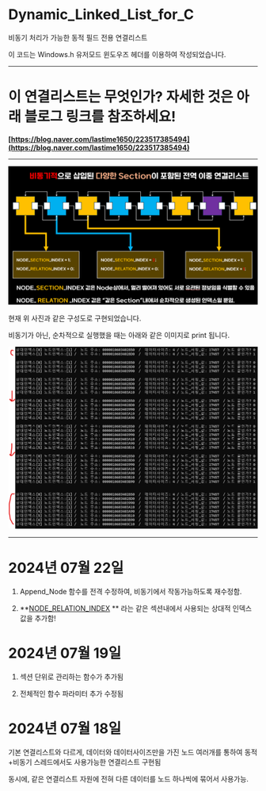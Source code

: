 # Dynamic_Linked_List_for_C
비동기 처리가 가능한 동적 필드 전용 연결리스트

이 코드는 Windows.h 유저모드 윈도우즈 헤더를 이용하여 작성되었습니다.

---

# 이 연결리스트는 무엇인가? 자세한 것은 아래 블로그 링크를 참조하세요!

**[https://blog.naver.com/lastime1650/223517385494](https://blog.naver.com/lastime1650/223517385494)**

---

![initial](https://github.com/lastime1650/Dynamic_Linked_List_for_C/blob/main/images/image.png)

현재 위 사진과 같은 구성도로 구현되었습니다. 


비동기가 아닌, 순차적으로 실행했을 때는 아래와 같은 이미지로 print 됩니다. 

![initial](https://github.com/lastime1650/Dynamic_Linked_List_for_C/blob/main/images/p1.png)

---

# 2024년 07월 22일

1. Append_Node 함수를 전격 수정하여, 비동기에서 작동가능하도록 재수정함. 

2. **[NODE_RELATION_INDEX](https://github.com/lastime1650/Dynamic_Linked_List_for_C/blame/3f568e30823213097570682b56c837b16334cfcb/Source/Node_Manager_logic.c#L157) ** 라는 같은 섹션내에서 사용되는 상대적 인덱스 값을 추가함!

# 2024년 07월 19일

1. 섹션 단위로 관리하는 함수가 추가됨

2. 전체적인 함수 파라미터 추가 수정됨 

# 2024년 07월 18일 

기본 연결리스트와 다르게, 데이터와 데이터사이즈만을 가진 노드 여러개를 통하여 동적+비동기 스레드에서도 사용가능한 연결리스트 구현됨

동시에, 같은 연결리스트 자원에 전혀 다른 데이터를 노드 하나씩에 묶어서 사용가능.
